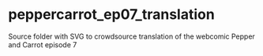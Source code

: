 # peppercarrot_ep07_translation
Source folder with SVG to crowdsource translation of the webcomic Pepper and Carrot episode 7
